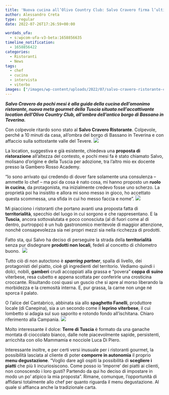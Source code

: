 ```yaml
---
title: 'Nuova cucina all’Olivo Country Club: Salvo Cravero firma l’ultima meta gourmet della Tuscia'
author: Alessandro Creta
type: regular
date: 2022-07-26T17:26:59+00:00

wordads_ufa:
  - s:wpcom-ufa-v3-beta:1658856635
timeline_notification:
  - 1658856422
categories:
  - Ristoranti
  - News
tags:
  - chef
  - cucina
  - intervista
  - viterbo
images: ["/images/wp-content/uploads/2022/07/salvo-cravero-ristorante-cosa-si-mangia.webp"]
---
```

**_Salvo Cravero da pochi mesi è alla guida della cucina dell&#8217;omonimo ristorante, nuova meta gourmet della Tuscia situata nell&#8217;accattivante location dell&#8217;Olivo Country Club, all&#8217;ombra dell&#8217;antico borgo di Bassano in Teverina._** 

Con colpevole ritardo sono stato al&nbsp;**Salvo Cravero Ristorante**. Colpevole, perché a 10 minuti da casa, all’ombra del borgo di Bassano in Teverina e con affaccio sulla sottostante valle del Tevere. 
![](/images/wp-content/uploads/2022/07/olivo-country-club-cravero.webp)
 

La location, suggestiva e già esistente, chiedeva una **proposta di ristorazione** all’altezza del contesto, e pochi mesi fa è stato chiamato Salvo, molisano d’origine e della Tuscia per adozione, tra l’altro mio ex docente presso la&nbsp;Gambero Rosso Academy. 

&#8220;Io sono arrivato qui credendo di dover fare solamente una consulenza – ammette lo chef – ma poi da cosa è nato cosa, mi hanno proposto un **ruolo in cucina**, da protagonista, ma inizialmente credevo fosse uno scherzo. La proprietà poi ha insistito e allora mi sono messo in gioco, ho accettato questa scommessa, una sfida in cui ho messo faccia e nome&#8221;.
![](/images/wp-content/uploads/2022/07/salvo-cravero-chef-ristorante.webp)
 

Mi piacciono i ristoranti che portano avanti una proposta fatta di **territorialità**, specchio del luogo in cui sorgono e che rappresentano. E la **Tuscia**, ancora sottovalutata e poco conosciuta (al di fuori come al di dentro, purtroppo) è un hub gastronomico meritevole di maggior attenzione, nonché consapevolezza sia nei propri mezzi sia nella ricchezza di prodotti.

Fatto sta, qui Salvo ha deciso di perseguire la strada della **territorialità** senza pur disdegnare **prodotti non locali**, fedeli al concetto di chilometro buono.&nbsp;
![](/images/wp-content/uploads/2022/07/salvo-cravero-ristorante-cosa-mangiare-menu.webp)
 

Tutto ciò di non autoctono è _**sparring partner**_, spalla di livello, dei protagonisti del piatto, cioè gli ingredienti del territorio. Vediamo quindi i dolci, nobili, **gamberi** crudi accoppiati alla grassa e “povera” **coppa di suino** viterbese, resa cubetto e appena scottata per conferirle una crosticina croccante. Risultando così quasi un guscio che si apre al morso liberando la morbidezza e la cremosità interna. E, pur grassa, la carne non unge né sporca il palato.&nbsp;

O l’alice del Cantabrico, abbinata sia allo **spaghetto Fanelli**, produttore locale (di Canepina), sia a un secondo come il **leprino viterbese**, il cui lombetto si adagia sul suo saporito e rotondo fondo all’ischitana. Chiaro riferimento alla Campania.
![](/images/wp-content/uploads/2022/07/olivo-country-salvo-cravero-ristorante.webp)
 

Molto interessante il dolce: **Terre di Tuscia** è formato da una ganache montata di cioccolato bianco, dalle note piacevolmente sapide, persistenti, arricchita con olio Mammamia e nocciole Luca Di Piero.

Interessante inoltre, e per certi versi inusuale per i ristoranti gourmet, la possibilità lasciata al cliente di poter **comporre in autonomia** il proprio **menu degustazione**. &#8220;Voglio dare agli ospiti la possibilità di **scegliere i piatti** che più li incuriosiscono. Come posso io &#8216;imporre&#8217; dei piatti ai clienti, non conoscendo i loro gusti? Partendo da qui ho deciso di impostare in modo un po&#8217; atipico la mia proposta&#8221;. Rimane, comunque, l&#8217;opportunità di affidarsi totalmente allo chef per quanto riguarda il menu degustazione. Al quale si affianca anche la tradizionale carta.